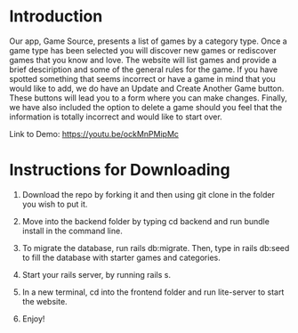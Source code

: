 # Introduction #

Our app, Game Source, presents a list of games by a category type. Once a game type has been selected you will discover new games or rediscover games that you know and love. The website will list games and provide a brief desciription and some of the general rules for the game. If you have spotted something that seems incorrect or have a game in mind that you would like to add, we do have an Update and Create Another Game button. These buttons will lead you to a form where you can make changes. Finally, we have also included the option to delete a game should you feel that the information is totally incorrect and would like to start over.

Link to Demo: https://youtu.be/ockMnPMipMc

# Instructions for Downloading #

1. Download the repo by forking it and then using git clone in the folder you wish to put it. 

2. Move into the backend folder by typing cd backend and run bundle install in the command line. 

3. To migrate the database, run rails db:migrate. Then, type in rails db:seed to fill the database with starter games and categories. 

4. Start your rails server, by running rails s. 

5. In a new terminal, cd into the frontend folder and run lite-server to start the website. 

6. Enjoy!
